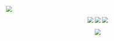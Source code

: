 <img  src="https://github-readme-stats.vercel.app/api/top-langs/?username=ckusellagussin&theme=github_dark&layout=compact&hide_border=true&card_width=445"/>
</p>
<p align="center">
	<img  src="https://wakatime.com/badge/user/22492a92-5a6d-4d35-8790-5b4d7e857cf9.svg"/>
	<img  src="https://github-readme-stats.vercel.app/api/wakatime?username=ckgussin&theme=github_dark&hide_border=true&card_width=445"/>
	<img  src="https://github-readme-stats.vercel.app/api/wakatime?username=ckgussin&theme=github_dark&hide_border=true&card_width=445&layout=compact"/></p>
<p align="center">
	<img  src="http://github-readme-streak-stats.herokuapp.com?user=ckusellagussine&theme=github-dark&date_format=j%2Fn%5B%2FY%5D&border=DDDDDD00"/>


<!---
ckusellagussin/ckusellagussin is a ✨ special ✨ repository because its `README.md` (this file) appears on your GitHub profile.
You can click the Preview link to take a look at your changes.
--->
